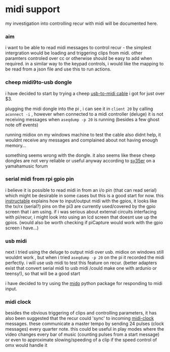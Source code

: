 # midi support

my investigation into controlling recur with midi will be documented here.

### aim

i want to be able to read midi messages to control recur - the simplest intergration would be loading and triggering clips from midi. other paramters controled over cc or otherwise should be easy to add when required. in a similar way to the keypad controls, i would like the mapping to be read from a json file and use this to run actions.

### cheep midi9to-usb dongle

i have decided to start by trying a cheep [usb-to-midi cable] i got for just over $3.

plugging the midi dongle into the pi , i can see it in `client 20` by calling `aconnect -i` , however when connected to a midi controller (deluge) it is not receiving messages when `aseqdump -p 20` is running (besides a few ghost note off events)

running midiox on my windows machine to test the cable also didnt help, it wouldnt receive any messages and complained about not having enough memory...

something seems wrong with the dongle. it also seems like these cheep dongles are not very reliable or useful anyway according to [sy35er] on a yamahamusic forum

### serial midi from rpi gpio pin

i believe it is possible to read midi in from an i/o pin (that can read serial) which might be desirable in some cases but this is a good start for now. this [instructable] explains how to input/output midi with the gpios, it looks like the tx/rx (serial?) pins on the pi3 are currently used/covered by the gpio screen that i am using. if i was serious about external circuits interfacing with pi/recur, i might look into using an lcd screen that doesnt use up the gpios. (would also be worth checking if piCapture would work with the gpio screen i have...)

### usb midi

next i tried using the deluge to output midi over usb. midiox on windows still wouldnt work , but when i tried `aseqdump -p 20` on the pi it recorded the midi perfectly. i will use usb midi to test this feature on recur. (better adapters exist that convert serial midi to usb midi /could make one with ardunio or teensy!), so that will be a good start

i have decided to try using the [mido] python package for responding to midi input.

### midi clock

besides the obvious triggering of clips and controlling parameters, it has also been suggested that the recur could 'sync' to incoming [midi-clock] messages. these communicate a master tempo by sending 24 pulses (clock messages) every quarter note. this could be useful in play modes where the video changes every bar of music (counting pulses from a start message) or even to approximate slowing/speeding of a clip if the speed control of omx would handle it 





[usb-to-midi cable]: https://www.aliexpress.com/item/Hot-Selling-1pcs-Keyboard-to-PC-USB-MIDI-Cable-Converter-PC-to-Music-Keyboard-Cord-USB/32813475019.html
[instructable]: http://www.instructables.com/id/PiMiDi-A-Raspberry-Pi-Midi-Box-or-How-I-Learned-to/
[mido]: https://mido.readthedocs.io/en/latest/
[midi-clock]: https://en.wikipedia.org/wiki/MIDI_beat_clock
[sy35er]: https://yamahamusicians.com/forum/viewtopic.php?t=8218
